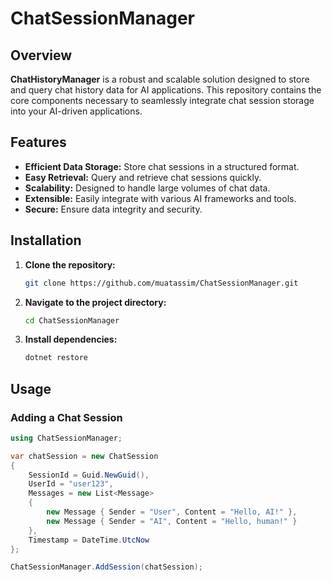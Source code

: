 # ChatSessionManager 

## Overview
**ChatHistoryManager** is a robust and scalable solution designed to store and query chat history data for AI applications. This repository contains the core components necessary to seamlessly integrate chat session storage into your AI-driven applications.

## Features
- **Efficient Data Storage:** Store chat sessions in a structured format.
- **Easy Retrieval:** Query and retrieve chat sessions quickly.
- **Scalability:** Designed to handle large volumes of chat data.
- **Extensible:** Easily integrate with various AI frameworks and tools.
- **Secure:** Ensure data integrity and security.

## Installation
1. **Clone the repository:**
    ```sh
    git clone https://github.com/muatassim/ChatSessionManager.git
    ```

2. **Navigate to the project directory:**
    ```sh
    cd ChatSessionManager
    ```

3. **Install dependencies:**
    ```sh
    dotnet restore
    ```

## Usage
### Adding a Chat Session
```csharp
using ChatSessionManager;

var chatSession = new ChatSession
{
    SessionId = Guid.NewGuid(),
    UserId = "user123",
    Messages = new List<Message>
    {
        new Message { Sender = "User", Content = "Hello, AI!" },
        new Message { Sender = "AI", Content = "Hello, human!" }
    },
    Timestamp = DateTime.UtcNow
};

ChatSessionManager.AddSession(chatSession);
